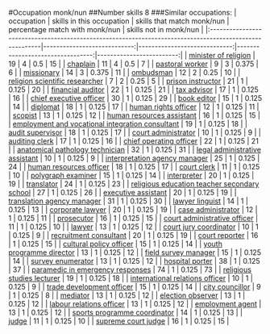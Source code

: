#Occupation monk/nun
##Number skills 8
###Similar occupations:
| occupation                                                                                              |   skills in this occupation |   skills that match monk/nun |   percentage match with monk/nun |   skills not in monk/nun |
|:--------------------------------------------------------------------------------------------------------|----------------------------:|-----------------------------:|---------------------------------:|-------------------------:|
| [minister of religion](minister_of_religion.md)                                                         |                          19 |                            4 |                            0.5   |                       15 |
| [chaplain](chaplain.md)                                                                                 |                          11 |                            4 |                            0.5   |                        7 |
| [pastoral worker](pastoral_worker.md)                                                                   |                           9 |                            3 |                            0.375 |                        6 |
| [missionary](missionary.md)                                                                             |                          14 |                            3 |                            0.375 |                       11 |
| [ombudsman](ombudsman.md)                                                                               |                          12 |                            2 |                            0.25  |                       10 |
| [religion scientific researcher](religion_scientific_researcher.md)                                     |                           7 |                            2 |                            0.25  |                        5 |
| [prison instructor](prison_instructor.md)                                                               |                          21 |                            1 |                            0.125 |                       20 |
| [financial auditor](financial_auditor.md)                                                               |                          22 |                            1 |                            0.125 |                       21 |
| [tax advisor](tax_advisor.md)                                                                           |                          17 |                            1 |                            0.125 |                       16 |
| [chief executive officer](chief_executive_officer.md)                                                   |                          30 |                            1 |                            0.125 |                       29 |
| [book editor](book_editor.md)                                                                           |                          15 |                            1 |                            0.125 |                       14 |
| [diplomat](diplomat.md)                                                                                 |                          18 |                            1 |                            0.125 |                       17 |
| [human rights officer](human_rights_officer.md)                                                         |                          12 |                            1 |                            0.125 |                       11 |
| [scopist](scopist.md)                                                                                   |                          13 |                            1 |                            0.125 |                       12 |
| [human resources assistant](human_resources_assistant.md)                                               |                          16 |                            1 |                            0.125 |                       15 |
| [employment and vocational integration consultant](employment_and_vocational_integration_consultant.md) |                          19 |                            1 |                            0.125 |                       18 |
| [audit supervisor](audit_supervisor.md)                                                                 |                          18 |                            1 |                            0.125 |                       17 |
| [court administrator](court_administrator.md)                                                           |                          10 |                            1 |                            0.125 |                        9 |
| [auditing clerk](auditing_clerk.md)                                                                     |                          17 |                            1 |                            0.125 |                       16 |
| [chief operating officer](chief_operating_officer.md)                                                   |                          22 |                            1 |                            0.125 |                       21 |
| [anatomical pathology technician](anatomical_pathology_technician.md)                                   |                          32 |                            1 |                            0.125 |                       31 |
| [legal administrative assistant](legal_administrative_assistant.md)                                     |                          10 |                            1 |                            0.125 |                        9 |
| [interpretation agency manager](interpretation_agency_manager.md)                                       |                          25 |                            1 |                            0.125 |                       24 |
| [human resources officer](human_resources_officer.md)                                                   |                          18 |                            1 |                            0.125 |                       17 |
| [court clerk](court_clerk.md)                                                                           |                          11 |                            1 |                            0.125 |                       10 |
| [polygraph examiner](polygraph_examiner.md)                                                             |                          15 |                            1 |                            0.125 |                       14 |
| [interpreter](interpreter.md)                                                                           |                          20 |                            1 |                            0.125 |                       19 |
| [translator](translator.md)                                                                             |                          24 |                            1 |                            0.125 |                       23 |
| [religious education teacher secondary school](religious_education_teacher_secondary_school.md)         |                          27 |                            1 |                            0.125 |                       26 |
| [executive assistant](executive_assistant.md)                                                           |                          20 |                            1 |                            0.125 |                       19 |
| [translation agency manager](translation_agency_manager.md)                                             |                          31 |                            1 |                            0.125 |                       30 |
| [lawyer linguist](lawyer_linguist.md)                                                                   |                          14 |                            1 |                            0.125 |                       13 |
| [corporate lawyer](corporate_lawyer.md)                                                                 |                          20 |                            1 |                            0.125 |                       19 |
| [case administrator](case_administrator.md)                                                             |                          12 |                            1 |                            0.125 |                       11 |
| [prosecutor](prosecutor.md)                                                                             |                          16 |                            1 |                            0.125 |                       15 |
| [court administrative officer](court_administrative_officer.md)                                         |                          11 |                            1 |                            0.125 |                       10 |
| [lawyer](lawyer.md)                                                                                     |                          13 |                            1 |                            0.125 |                       12 |
| [court jury coordinator](court_jury_coordinator.md)                                                     |                          10 |                            1 |                            0.125 |                        9 |
| [recruitment consultant](recruitment_consultant.md)                                                     |                          20 |                            1 |                            0.125 |                       19 |
| [court reporter](court_reporter.md)                                                                     |                          16 |                            1 |                            0.125 |                       15 |
| [cultural policy officer](cultural_policy_officer.md)                                                   |                          15 |                            1 |                            0.125 |                       14 |
| [youth programme director](youth_programme_director.md)                                                 |                          13 |                            1 |                            0.125 |                       12 |
| [field survey manager](field_survey_manager.md)                                                         |                          15 |                            1 |                            0.125 |                       14 |
| [survey enumerator](survey_enumerator.md)                                                               |                          13 |                            1 |                            0.125 |                       12 |
| [hospital porter](hospital_porter.md)                                                                   |                          38 |                            1 |                            0.125 |                       37 |
| [paramedic in emergency responses](paramedic_in_emergency_responses.md)                                 |                          74 |                            1 |                            0.125 |                       73 |
| [religious studies lecturer](religious_studies_lecturer.md)                                             |                          19 |                            1 |                            0.125 |                       18 |
| [international relations officer](international_relations_officer.md)                                   |                          10 |                            1 |                            0.125 |                        9 |
| [trade development officer](trade_development_officer.md)                                               |                          15 |                            1 |                            0.125 |                       14 |
| [city councillor](city_councillor.md)                                                                   |                           9 |                            1 |                            0.125 |                        8 |
| [mediator](mediator.md)                                                                                 |                          13 |                            1 |                            0.125 |                       12 |
| [election observer](election_observer.md)                                                               |                          13 |                            1 |                            0.125 |                       12 |
| [labour relations officer](labour_relations_officer.md)                                                 |                          13 |                            1 |                            0.125 |                       12 |
| [employment agent](employment_agent.md)                                                                 |                          13 |                            1 |                            0.125 |                       12 |
| [sports programme coordinator](sports_programme_coordinator.md)                                         |                          14 |                            1 |                            0.125 |                       13 |
| [judge](judge.md)                                                                                       |                          11 |                            1 |                            0.125 |                       10 |
| [supreme court judge](supreme_court_judge.md)                                                           |                          16 |                            1 |                            0.125 |                       15 |
